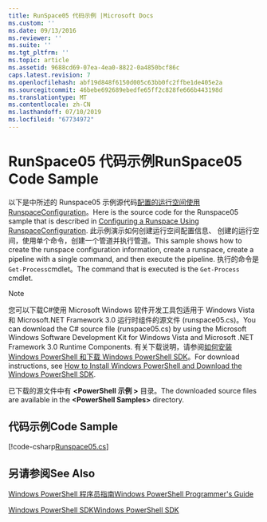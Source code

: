 ```yaml
---
title: RunSpace05 代码示例 |Microsoft Docs
ms.custom: ''
ms.date: 09/13/2016
ms.reviewer: ''
ms.suite: ''
ms.tgt_pltfrm: ''
ms.topic: article
ms.assetid: 9688cd69-07ea-4ea0-8822-0a4850bcf86c
caps.latest.revision: 7
ms.openlocfilehash: abf19d848f6150d005c63bb0fc2ffbe1de405e2a
ms.sourcegitcommit: 46bebe692689ebedfe65ff2c828fe666b443198d
ms.translationtype: MT
ms.contentlocale: zh-CN
ms.lasthandoff: 07/10/2019
ms.locfileid: "67734972"
---
```

# <a name="runspace05-code-sample"></a><span data-ttu-id="56b11-102">RunSpace05 代码示例</span><span class="sxs-lookup"><span data-stu-id="56b11-102">RunSpace05 Code Sample</span></span>

<span data-ttu-id="56b11-103">以下是中所述的 Runspace05 示例源代码[配置的运行空间使用 RunspaceConfiguration](https://msdn.microsoft.com/en-us/42681d19-2d05-4975-befd-afb1990e79b2)。</span><span class="sxs-lookup"><span data-stu-id="56b11-103">Here is the source code for the Runspace05 sample that is described in [Configuring a Runspace Using RunspaceConfiguration](https://msdn.microsoft.com/en-us/42681d19-2d05-4975-befd-afb1990e79b2).</span></span> <span data-ttu-id="56b11-104">此示例演示如何创建运行空间配置信息、 创建的运行空间，使用单个命令，创建一个管道并执行管道。</span><span class="sxs-lookup"><span data-stu-id="56b11-104">This sample shows how to create the runspace configuration information, create a runspace, create a pipeline with a single command, and then execute the pipeline.</span></span> <span data-ttu-id="56b11-105">执行的命令是`Get-Process`cmdlet。</span><span class="sxs-lookup"><span data-stu-id="56b11-105">The command that is executed is the `Get-Process` cmdlet.</span></span>

> [!NOTE]
> <span data-ttu-id="56b11-106">您可以下载C#使用 Microsoft Windows 软件开发工具包适用于 Windows Vista 和 Microsoft.NET Framework 3.0 运行时组件的源文件 (runspace05.cs)。</span><span class="sxs-lookup"><span data-stu-id="56b11-106">You can download the C# source file (runspace05.cs) by using the Microsoft Windows Software Development Kit for Windows Vista and Microsoft .NET Framework 3.0 Runtime Components.</span></span> <span data-ttu-id="56b11-107">有关下载说明，请参阅[如何安装 Windows PowerShell 和下载 Windows PowerShell SDK](/powershell/developer/installing-the-windows-powershell-sdk)。</span><span class="sxs-lookup"><span data-stu-id="56b11-107">For download instructions, see [How to Install Windows PowerShell and Download the Windows PowerShell SDK](/powershell/developer/installing-the-windows-powershell-sdk).</span></span>
>
> <span data-ttu-id="56b11-108">已下载的源文件中有 **\<PowerShell 示例 >** 目录。</span><span class="sxs-lookup"><span data-stu-id="56b11-108">The downloaded source files are available in the **\<PowerShell Samples>** directory.</span></span>

## <a name="code-sample"></a><span data-ttu-id="56b11-109">代码示例</span><span class="sxs-lookup"><span data-stu-id="56b11-109">Code Sample</span></span>

[!code-csharp[Runspace05.cs](../../powershell-sdk-samples/SDK-2.0/csharp/Runspace05/Runspace05.cs#L11-L86 "Runspace05.cs")]

## <a name="see-also"></a><span data-ttu-id="56b11-110">另请参阅</span><span class="sxs-lookup"><span data-stu-id="56b11-110">See Also</span></span>

[<span data-ttu-id="56b11-111">Windows PowerShell 程序员指南</span><span class="sxs-lookup"><span data-stu-id="56b11-111">Windows PowerShell Programmer's Guide</span></span>](./windows-powershell-programmer-s-guide.md)

[<span data-ttu-id="56b11-112">Windows PowerShell SDK</span><span class="sxs-lookup"><span data-stu-id="56b11-112">Windows PowerShell SDK</span></span>](../windows-powershell-reference.md)